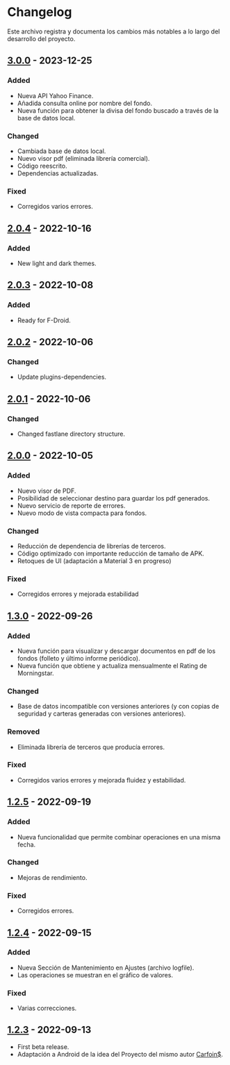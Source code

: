 # Changelog

Este archivo registra y documenta los cambios más notables a lo largo del desarrollo del proyecto.

## [3.0.0] - 2023-12-25

### Added

- Nueva API Yahoo Finance.
- Añadida consulta online por nombre del fondo.
- Nueva función para obtener la divisa del fondo buscado a través de la base de datos local.

### Changed

- Cambiada base de datos local.
- Nuevo visor pdf (eliminada librería comercial).
- Código reescrito.
- Dependencias actualizadas.

### Fixed

- Corregidos varios errores.

## [2.0.4] - 2022-10-16

### Added

- New light and dark themes.

## [2.0.3] - 2022-10-08

### Added

- Ready for F-Droid.

## [2.0.2] - 2022-10-06

### Changed

- Update plugins-dependencies.

## [2.0.1] - 2022-10-06

### Changed

- Changed fastlane directory structure.

## [2.0.0] - 2022-10-05

### Added

- Nuevo visor de PDF.
- Posibilidad de seleccionar destino para guardar los pdf generados.
- Nuevo servicio de reporte de errores.
- Nuevo modo de vista compacta para fondos.

### Changed

- Reducción de dependencia de librerías de terceros.
- Código optimizado con importante reducción de tamaño de APK.
- Retoques de UI (adaptación a Material 3 en progreso)

### Fixed

- Corregidos errores y mejorada estabilidad

## [1.3.0] - 2022-09-26

### Added

- Nueva función para visualizar y descargar documentos en pdf de los fondos (folleto y último informe periódico).
- Nueva función que obtiene y actualiza mensualmente el Rating de Morningstar.

### Changed

- Base de datos incompatible con versiones anteriores (y con copias de seguridad y carteras generadas con versiones anteriores).

### Removed

- Eliminada librería de terceros que producía errores.

### Fixed

- Corregidos varios errores y mejorada fluidez y estabilidad.

## [1.2.5] - 2022-09-19

### Added

- Nueva funcionalidad que permite combinar operaciones en una misma fecha.

### Changed

- Mejoras de rendimiento.

### Fixed

- Corregidos errores.

## [1.2.4] - 2022-09-15

### Added

- Nueva Sección de Mantenimiento en Ajustes (archivo logfile).
- Las operaciones se muestran en el gráfico de valores.

### Fixed

- Varias correcciones.

## [1.2.3] - 2022-09-13

- First beta release.
- Adaptación a Android de la idea del Proyecto del mismo autor [Carfoin$](https://github.com/Webierta/carfoins).

[3.0.0]: https://github.com/Webierta/carfoin/compare/v2.0.4...v3.0.0
[2.0.4]: https://github.com/Webierta/carfoin/compare/v2.0.3...v2.0.4
[2.0.3]: https://github.com/Webierta/carfoin/compare/v2.0.2...v2.0.3
[2.0.2]: https://github.com/Webierta/carfoin/compare/v2.0.1...v2.0.2
[2.0.1]: https://github.com/Webierta/carfoin/compare/v2.0.0...v2.0.1
[2.0.0]: https://github.com/Webierta/carfoin/compare/v1.3.0...v2.0.0
[1.3.0]: https://github.com/Webierta/carfoin/compare/v1.2.5...v1.3.0
[1.2.5]: https://github.com/Webierta/carfoin/compare/v1.2.4...v1.2.5
[1.2.4]: https://github.com/Webierta/carfoin/compare/v1.2.3...v1.2.4
[1.2.3]: https://github.com/Webierta/carfoin/releases/tag/v1.2.3

